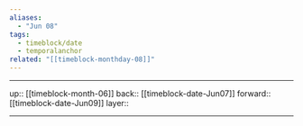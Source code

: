 ```yaml
---
aliases:
  - "Jun 08"
tags:
  - timeblock/date
  - temporalanchor
related: "[[timeblock-monthday-08]]"
---
```




***

up:: [[timeblock-month-06]]
back:: [[timeblock-date-Jun07]]
forward:: [[timeblock-date-Jun09]]
layer:: 

***
